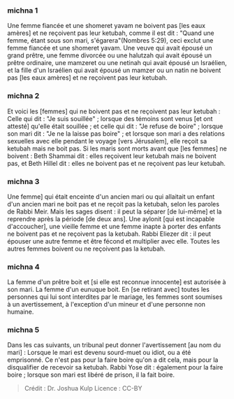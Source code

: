 
### michna 1
Une femme fiancée et une shomeret yavam ne boivent pas [les eaux amères] et ne reçoivent pas leur ketubah, comme il est dit : "Quand une femme, étant sous son mari, s'égarera"(Nombres 5:29), ceci exclut une femme fiancée et une shomeret yavam. Une veuve qui avait épousé un grand prêtre, une femme divorcée ou une halutzah qui avait épousé un prêtre ordinaire, une mamzeret ou une netinah qui avait épousé un Israélien, et la fille d'un Israélien qui avait épousé un mamzer ou un natin ne boivent pas [les eaux amères] et ne reçoivent pas leur ketubah.

### michna 2
Et voici les [femmes] qui ne boivent pas et ne reçoivent pas leur ketubah : Celle qui dit : "Je suis souillée" ; lorsque des témoins sont venus [et ont attesté] qu'elle était souillée ; et celle qui dit : "Je refuse de boire" ; lorsque son mari dit : "Je ne la laisse pas boire" ; et lorsque son mari a des relations sexuelles avec elle pendant le voyage [vers Jérusalem], elle reçoit sa ketubah mais ne boit pas. Si les maris sont morts avant que [les femmes] ne boivent : Beth Shammai dit : elles reçoivent leur ketubah mais ne boivent pas, et Beth Hillel dit : elles ne boivent pas et ne reçoivent pas leur ketubah.

### michna 3
Une femme] qui était enceinte d'un ancien mari ou qui allaitait un enfant d'un ancien mari ne boit pas et ne reçoit pas la ketubah, selon les paroles de Rabbi Meir. Mais les sages disent : il peut la séparer [de lui-même] et la reprendre après la période [de deux ans]. Une aylonit [qui est incapable d'accoucher], une vieille femme et une femme inapte à porter des enfants ne boivent pas et ne reçoivent pas la ketubah. Rabbi Eliezer dit : il peut épouser une autre femme et être fécond et multiplier avec elle. Toutes les autres femmes boivent ou ne reçoivent pas la ketubah.

### michna 4
La femme d'un prêtre boit et [si elle est reconnue innocente] est autorisée à son mari. La femme d'un eunuque boit. En [se retirant avec] toutes les personnes qui lui sont interdites par le mariage, les femmes sont soumises à un avertissement, à l'exception d'un mineur et d'une personne non humaine.

### michna 5
Dans les cas suivants, un tribunal peut donner l'avertissement [au nom du mari] : Lorsque le mari est devenu sourd-muet ou idiot, ou a été emprisonné. Ce n'est pas pour la faire boire qu'on a dit cela, mais pour la disqualifier de recevoir sa ketubah. Rabbi Yose dit : également pour la faire boire ; lorsque son mari est libéré de prison, il la fait boire.

>Crédit : Dr. Joshua Kulp
>Licence : CC-BY